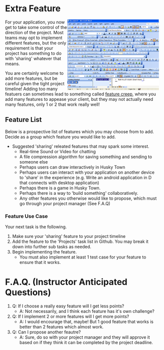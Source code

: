# Extra Feature

<img src="./media/features.png" align="right" width="300px"/>

For your application, you now get to take some control of the direction of the project. Most teams may opt to implement different features, but the only requirement is that your project has something to do with 'sharing' whatever that means.

You are certainly welcome to add more features, but be careful given the tight project timeline! Adding too many featuers can sometimes lead to something called [feature creep](https://en.wikipedia.org/wiki/Feature_creep), where you add many features to appease your client, but they may not actually need many features, only 1 or 2 that work really well!

## Feature List

Below is a prospective list of features which you may choose from to add. Decide as a group which feature you would like to add.

- Suggested 'sharing' releated features that may spark some interest.
	- Real-time Sound or Video for chatting
	- A file compression algorithm for saving something and sending to someone else
 	- Perhaps users can draw interactively in Husky Town	 
	- Perhaps users can interact with your application on another device to 'share' in the experience (e.g. Write an android application in D that connects with desktop application)
   	- Perhaps there is a game in Husky Town.
   	- Perhaps there is a way to 'build something' collaboratively.
	- Any other features you otherwise would like to propose, which must go through your project manager (See F.A.Q)

### Feature Use Case

Your next task is the following.

1. Make sure your 'sharing' feature to your project timeline
2. Add the feature to the 'Projects' task list in Github. You may break it down into further sub tasks as needed.
3. Begin implementing the feature.
	- You must also implement at least 1 test case for your feature to ensure that it works.


# F.A.Q. (Instructor Anticipated Questions)

1. Q: If I choose a really easy feature will I get less points?
	- A: Not necessarily, and I think each feature has it's own challenge?
2. Q: If I implement 2 or more features will I get more points?
	- A: I would encourage that, maybe! But 1 good feature that works is better than 2 features which almost work.
3. Q: Can I propose another feautre?
  	- A: Sure, do so with your project manager and they will approve it based on if they think it can be completed by the project deadline.


